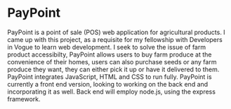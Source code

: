 # PayPoint
PayPoint is a point of sale (POS) web application for agricultural products. I came up with this project, as a requisite for my fellowship with Developers in Vogue to learn web development. I seek to solve the issue of farm product accessibilty, PayPoint allows users to buy farm produce at the convenience of their homes, users can also purchase seeds or any farm produce they want, they can either pick it up or have it delivered to them. PayPoint integrates JavaScript, HTML and CSS to run fully. PayPoint is currently a front end version, looking to working on the back end and incorporating it as well. Back end will employ node.js, using the express framework.
